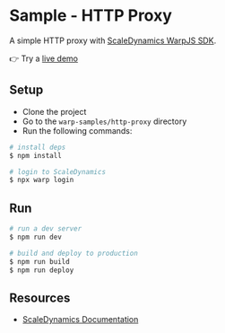 # Sample - HTTP Proxy

A simple HTTP proxy with [ScaleDynamics WarpJS SDK](https://scaledynamics.com/).

👉 Try a [live demo](https://sample-http-proxy.scaledynamics.cloud)

## Setup

- Clone the project
- Go to the `warp-samples/http-proxy` directory
- Run the following commands:

```bash
# install deps
$ npm install

# login to ScaleDynamics
$ npx warp login
```

## Run

```bash
# run a dev server
$ npm run dev

# build and deploy to production
$ npm run build
$ npm run deploy
```

## Resources

- [ScaleDynamics Documentation](https://docs.scaledynamics.com/)
